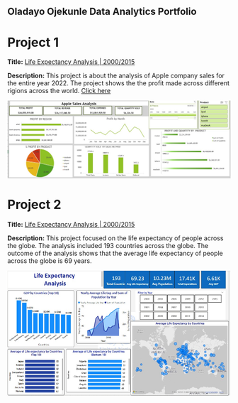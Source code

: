 ## Oladayo Ojekunle Data Analytics Portfolio
# Project 1

**Title:** [Life Expectancy Analysis | 2000/2015](https://github.com/dayodata/Data_Analytics/tree/main)

**Description:** This project is about the analysis of Apple company sales for the entire year 2022. The project shows the the profit made across different rigions across the world. [Click here](https://github.com/dayodata/Data_Analytics/tree/main)

![Apple_Sales_Analysis](Apple_Sales_Analysis.jpeg)


# Project 2

**Title:** [Life Expectancy Analysis | 2000/2015](https://github.com/dayodata/Data_Analytics/tree/main)

**Description:** This project focused on the life expectancy of people across the globe. The analysis included 193 countries across the globe. The outcome of the analysis shows that the average life expectancy of people across the globe is 69 years.

![LIfe_Expectancy_Analysis](LIfe_Expectancy_Analysis.jpeg)

